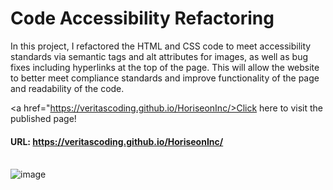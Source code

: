 <h1>Code Accessibility Refactoring</h1>

<div> In this project, I refactored the HTML and CSS code to meet accessibility standards via semantic tags and alt attributes for images, as well as bug fixes including hyperlinks at the top of the page. This will allow the website to better meet compliance standards and improve functionality of the page and readability of the code. </div>

<a href="https://veritascoding.github.io/HoriseonInc/>Click here to visit the published page!</a>
<br>
         <h4> URL: https://veritascoding.github.io/HoriseonInc/</h4>
<br>
![image](https://user-images.githubusercontent.com/80494962/112569551-6b5ec480-8db2-11eb-8120-bd298d01127d.png)

